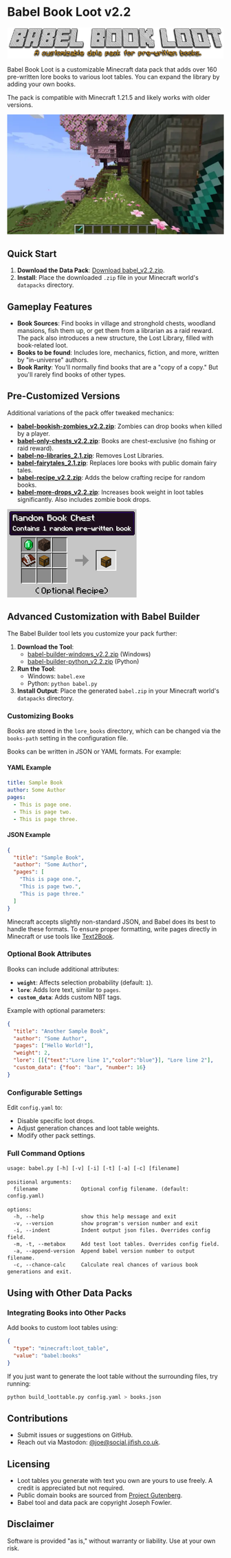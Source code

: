 # Babel Book Loot v2.2

![Logo](readme_images/logo.png)

Babel Book Loot is a customizable Minecraft data pack that adds over 160 pre-written lore books to various loot tables. You can expand the library by adding your own books.

The pack is compatible with Minecraft 1.21.5 and likely works with older versions.

![Demo](readme_images/babel_demo.webp)

## Quick Start
1. **Download the Data Pack**: [Download babel_v2.2.zip](https://github.com/JiFish/babel/releases/download/v2.2/babel_v2.2.zip).
2. **Install**: Place the downloaded `.zip` file in your Minecraft world's `datapacks` directory.

## Gameplay Features
- **Book Sources**: Find books in village and stronghold chests, woodland mansions, fish them up, or get them from a librarian as a raid reward. The pack also introduces a new structure, the Lost Library, filled with book-related loot.
- **Books to be found**: Includes lore, mechanics, fiction, and more, written by "in-universe" authors.
- **Book Rarity**: You'll normally find books that are a "copy of a copy." But you'll rarely find books of other types.

## Pre-Customized Versions
Additional variations of the pack offer tweaked mechanics:
- **[babel-bookish-zombies_v2.2.zip](https://github.com/JiFish/babel/releases/download/v2.2/babel-bookish-zombies_v2.2.zip)**: Zombies can drop books when killed by a player.
- **[babel-only-chests_v2.2.zip](https://github.com/JiFish/babel/releases/download/v2.2/babel-only-chests_v2.2.zip)**: Books are chest-exclusive (no fishing or raid reward).
- **[babel-no-libraries_2.1.zip](https://github.com/JiFish/babel/releases/download/v2.2/babel-no-libraries_v2.2.zip)**: Removes Lost Libraries.
- **[babel-fairytales_2.1.zip](https://github.com/JiFish/babel/releases/download/v2.2/babel-fairytales_v2.2.zip)**: Replaces lore books with public domain fairy tales.
- **[babel-recipe_v2.2.zip](https://github.com/JiFish/babel/releases/download/v2.2/babel-recipe_v2.2.zip)**: Adds the below crafting recipe for random books.
- **[babel-more-drops_v2.2.zip](https://github.com/JiFish/babel/releases/download/v2.2/babel-recipe_v2.2.zip)**: Increases book weight in loot tables significantly. Also includes zombie book drops.

![Using: 1 Book and Quill, 1 Soul Sand Block, 1 Chest, and 1 Emerald.](readme_images/optional_recipe.png)

## Advanced Customization with Babel Builder
The Babel Builder tool lets you customize your pack further:

1. **Download the Tool**:
   - [babel-builder-windows_v2.2.zip](https://github.com/JiFish/babel/releases) (Windows)
   - [babel-builder-python_v2.2.zip](https://github.com/JiFish/babel/releases) (Python)
2. **Run the Tool**:
   - Windows: `babel.exe`
   - Python: `python babel.py`
3. **Install Output**: Place the generated `babel.zip` in your Minecraft world's `datapacks` directory.

### Customizing Books
Books are stored in the `lore_books` directory, which can be changed via the `books-path` setting in the configuration file.

Books can be written in JSON or YAML formats. For example:

#### YAML Example
```yaml
title: Sample Book
author: Some Author
pages:
  - This is page one.
  - This is page two.
  - This is page three.
```

#### JSON Example
```json
{
  "title": "Sample Book",
  "author": "Some Author",
  "pages": [
    "This is page one.",
    "This is page two.",
    "This is page three."
  ]
}
```

Minecraft accepts slightly non-standard JSON, and Babel does its best to handle these formats. To ensure proper formatting, write pages directly in Minecraft or use tools like [Text2Book](https://thewilley.github.io/Text2Book/).

### Optional Book Attributes
Books can include additional attributes:
- **`weight`**: Affects selection probability (default: `1`).
- **`lore`**: Adds lore text, similar to `pages`.
- **`custom_data`**: Adds custom NBT tags.

Example with optional parameters:
```json
{
  "title": "Another Sample Book",
  "author": "Some Author",
  "pages": ["Hello World!"],
  "weight": 2,
  "lore": [[{"text":"Lore line 1","color":"blue"}], "Lore line 2"],
  "custom_data": {"foo": "bar", "number": 16}
}
```

### Configurable Settings
Edit `config.yaml` to:
- Disable specific loot drops.
- Adjust generation chances and loot table weights.
- Modify other pack settings.

### Full Command Options
```
usage: babel.py [-h] [-v] [-i] [-t] [-a] [-c] [filename]

positional arguments:
  filename              Optional config filename. (default: config.yaml)

options:
  -h, --help            show this help message and exit
  -v, --version         show program's version number and exit
  -i, --indent          Indent output json files. Overrides config field.
  -m, -t, --metabox     Add test loot tables. Overrides config field.
  -a, --append-version  Append babel version number to output filename.
  -c, --chance-calc     Calculate real chances of various book generations and exit.
```

## Using with Other Data Packs
### Integrating Books into Other Packs
Add books to custom loot tables using:
```json
{
  "type": "minecraft:loot_table",
  "value": "babel:books"
}
```

If you just want to generate the loot table without the surrounding files, try running:

```bash
python build_loottable.py config.yaml > books.json
```

## Contributions
- Submit issues or suggestions on GitHub.
- Reach out via Mastodon: [@joe@social.jifish.co.uk](https://social.jifish.co.uk/@joe).

## Licensing
- Loot tables you generate with text you own are yours to use freely. A credit is appreciated but not required.
- Public domain books are sourced from [Project Gutenberg](https://www.gutenberg.org/).
- Babel tool and data pack are copyright Joseph Fowler.

## Disclaimer
Software is provided "as is," without warranty or liability. Use at your own risk.

